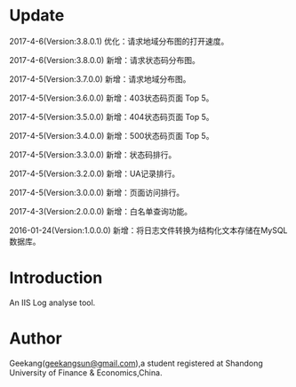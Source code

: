 # Update
2017-4-6(Version:3.8.0.1) 优化：请求地域分布图的打开速度。

2017-4-6(Version:3.8.0.0) 新增：请求状态码分布图。

2017-4-5(Version:3.7.0.0) 新增：请求地域分布图。

2017-4-5(Version:3.6.0.0) 新增：403状态码页面 Top 5。

2017-4-5(Version:3.5.0.0) 新增：404状态码页面 Top 5。

2017-4-5(Version:3.4.0.0) 新增：500状态码页面 Top 5。

2017-4-5(Version:3.3.0.0) 新增：状态码排行。

2017-4-5(Version:3.2.0.0) 新增：UA记录排行。

2017-4-5(Version:3.0.0.0) 新增：页面访问排行。

2017-4-3(Version:2.0.0.0) 新增：白名单查询功能。
  
2016-01-24(Version:1.0.0.0) 新增：将日志文件转换为结构化文本存储在MySQL数据库。

# Introduction

An IIS Log analyse tool.

# Author

Geekang(geekangsun@gmail.com),a student registered at Shandong University of Finance & Economics,China.